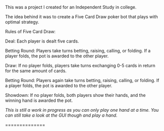 This was a project I created for an Independent Study in college.

The idea behind it was to create a Five Card Draw poker bot that plays with optimal strategy.

Rules of Five Card Draw:

Deal: Each player is dealt five cards.

Betting Round: Players take turns betting, raising, calling, or folding. If a player folds, the pot is awarded to the other player.

Draw: If no player folds, players take turns exchanging 0-5 cards in return for the same amount of cards.

Betting Round: Players again take turns betting, raising, calling, or folding. If a player folds, the pot is awarded to the other player.

Showdown: If no player folds, both players show their hands, and the winning hand is awarded the pot.


*This is still a work in progress as you can only play one hand at a time. You can still take a look at the GUI though and play a hand.*

==============
